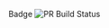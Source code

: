 Badge ![PR Build Status](https://github.com/<ElvisNilssonDev>/<PullReqtemp>/actions/workflows/pull_request_check.yml/badge.svg)
